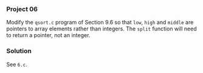 ### Project 06

Modify the `qsort.c` program of Section 9.6 so that `low`, `high` and `middle`
are pointers to array elements rather than integers. The `split` function will
need to return a pointer, not an integer.

### Solution

See `6.c`.
